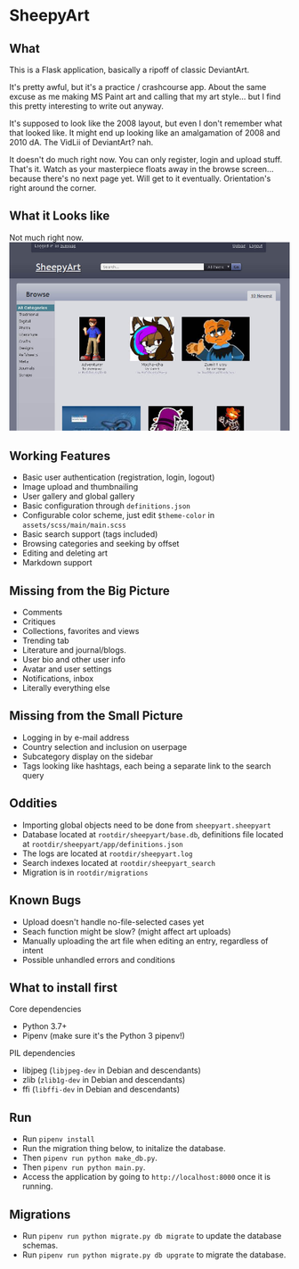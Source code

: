 # SheepyArt

## What
This is a Flask application, basically a ripoff of classic DeviantArt.

It's pretty awful, but it's a practice / crashcourse app. About the same
excuse as me making MS Paint art and calling that my art style... but
I find this pretty interesting to write out anyway.

It's supposed to look like the 2008 layout, but even I don't remember
what that looked like. It might end up looking like an amalgamation of
2008 and 2010 dA. The VidLii of DeviantArt? nah.

It doesn't do much right now. You can only register, login and upload stuff.
That's it. Watch as your masterpiece floats away in the browse screen...
because there's no next page yet. Will get to it eventually. Orientation's
right around the corner.

## What it Looks like
Not much right now.
![SheepyArt](screenshot1275.jpg)

## Working Features
  * Basic user authentication (registration, login, logout)
  * Image upload and thumbnailing
  * User gallery and global gallery
  * Basic configuration through `definitions.json`
  * Configurable color scheme, just edit `$theme-color` in `assets/scss/main/main.scss`
  * Basic search support (tags included)
  * Browsing categories and seeking by offset
  * Editing and deleting art
  * Markdown support

## Missing from the Big Picture
  * Comments
  * Critiques
  * Collections, favorites and views
  * Trending tab
  * Literature and journal/blogs.
  * User bio and other user info
  * Avatar and user settings
  * Notifications, inbox
  * Literally everything else

## Missing from the Small Picture
  * Logging in by e-mail address
  * Country selection and inclusion on userpage
  * Subcategory display on the sidebar
  * Tags looking like hashtags, each being a separate link to the search query

## Oddities
  * Importing global objects need to be done from `sheepyart.sheepyart`
  * Database located at `rootdir/sheepyart/base.db`, definitions file located at `rootdir/sheepyart/app/definitions.json`
  * The logs are located at `rootdir/sheepyart.log`
  * Search indexes located at `rootdir/sheepyart_search`
  * Migration is in `rootdir/migrations`

## Known Bugs
  * Upload doesn't handle no-file-selected cases yet
  * Seach function might be slow? (might affect art uploads)
  * Manually uploading the art file when editing an entry, regardless of intent
  * Possible unhandled errors and conditions

## What to install first
Core dependencies
  * Python 3.7+
  * Pipenv (make sure it's the Python 3 pipenv!)

PIL dependencies
  * libjpeg (`libjpeg-dev` in Debian and descendants)
  * zlib (`zlib1g-dev` in Debian and descendants)
  * ffi (`libffi-dev` in Debian and descendants)

## Run
  * Run `pipenv install`
  * Run the migration thing below, to initalize the database.
  * Then `pipenv run python make_db.py`.
  * Then `pipenv run python main.py`.
  * Access the application by going to `http://localhost:8000` once
    it is running.

## Migrations
  * Run `pipenv run python migrate.py db migrate` to update the database schemas.
  * Run `pipenv run python migrate.py db upgrate` to migrate the database.

